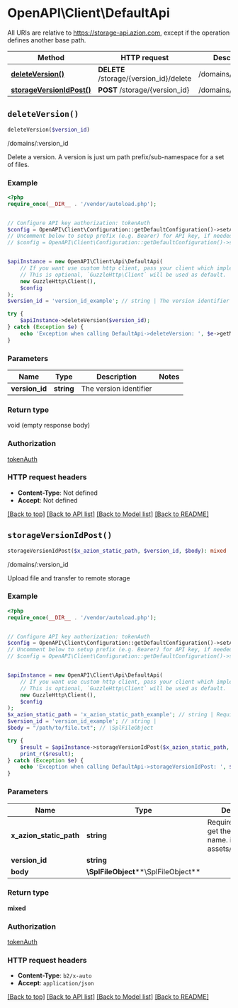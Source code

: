 # OpenAPI\Client\DefaultApi

All URIs are relative to https://storage-api.azion.com, except if the operation defines another base path.

| Method | HTTP request | Description |
| ------------- | ------------- | ------------- |
| [**deleteVersion()**](DefaultApi.md#deleteVersion) | **DELETE** /storage/{version_id}/delete | /domains/:version_id |
| [**storageVersionIdPost()**](DefaultApi.md#storageVersionIdPost) | **POST** /storage/{version_id} | /domains/:version_id |


## `deleteVersion()`

```php
deleteVersion($version_id)
```

/domains/:version_id

Delete a version. A version is just um path prefix/sub-namespace for a set of files.

### Example

```php
<?php
require_once(__DIR__ . '/vendor/autoload.php');


// Configure API key authorization: tokenAuth
$config = OpenAPI\Client\Configuration::getDefaultConfiguration()->setApiKey('Authorization', 'YOUR_API_KEY');
// Uncomment below to setup prefix (e.g. Bearer) for API key, if needed
// $config = OpenAPI\Client\Configuration::getDefaultConfiguration()->setApiKeyPrefix('Authorization', 'Bearer');


$apiInstance = new OpenAPI\Client\Api\DefaultApi(
    // If you want use custom http client, pass your client which implements `GuzzleHttp\ClientInterface`.
    // This is optional, `GuzzleHttp\Client` will be used as default.
    new GuzzleHttp\Client(),
    $config
);
$version_id = 'version_id_example'; // string | The version identifier

try {
    $apiInstance->deleteVersion($version_id);
} catch (Exception $e) {
    echo 'Exception when calling DefaultApi->deleteVersion: ', $e->getMessage(), PHP_EOL;
}
```

### Parameters

| Name | Type | Description  | Notes |
| ------------- | ------------- | ------------- | ------------- |
| **version_id** | **string**| The version identifier | |

### Return type

void (empty response body)

### Authorization

[tokenAuth](../../README.md#tokenAuth)

### HTTP request headers

- **Content-Type**: Not defined
- **Accept**: Not defined

[[Back to top]](#) [[Back to API list]](../../README.md#endpoints)
[[Back to Model list]](../../README.md#models)
[[Back to README]](../../README.md)

## `storageVersionIdPost()`

```php
storageVersionIdPost($x_azion_static_path, $version_id, $body): mixed
```

/domains/:version_id

Upload file and transfer to remote storage

### Example

```php
<?php
require_once(__DIR__ . '/vendor/autoload.php');


// Configure API key authorization: tokenAuth
$config = OpenAPI\Client\Configuration::getDefaultConfiguration()->setApiKey('Authorization', 'YOUR_API_KEY');
// Uncomment below to setup prefix (e.g. Bearer) for API key, if needed
// $config = OpenAPI\Client\Configuration::getDefaultConfiguration()->setApiKeyPrefix('Authorization', 'Bearer');


$apiInstance = new OpenAPI\Client\Api\DefaultApi(
    // If you want use custom http client, pass your client which implements `GuzzleHttp\ClientInterface`.
    // This is optional, `GuzzleHttp\Client` will be used as default.
    new GuzzleHttp\Client(),
    $config
);
$x_azion_static_path = 'x_azion_static_path_example'; // string | Required in order to get the path and file name. i.e.: assets/css/main.css
$version_id = 'version_id_example'; // string | 
$body = "/path/to/file.txt"; // \SplFileObject

try {
    $result = $apiInstance->storageVersionIdPost($x_azion_static_path, $version_id, $body);
    print_r($result);
} catch (Exception $e) {
    echo 'Exception when calling DefaultApi->storageVersionIdPost: ', $e->getMessage(), PHP_EOL;
}
```

### Parameters

| Name | Type | Description  | Notes |
| ------------- | ------------- | ------------- | ------------- |
| **x_azion_static_path** | **string**| Required in order to get the path and file name. i.e.: assets/css/main.css | |
| **version_id** | **string**|  | |
| **body** | **\SplFileObject****\SplFileObject**|  | [optional] |

### Return type

**mixed**

### Authorization

[tokenAuth](../../README.md#tokenAuth)

### HTTP request headers

- **Content-Type**: `b2/x-auto`
- **Accept**: `application/json`

[[Back to top]](#) [[Back to API list]](../../README.md#endpoints)
[[Back to Model list]](../../README.md#models)
[[Back to README]](../../README.md)
